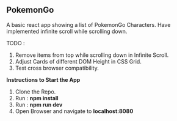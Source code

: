 ## PokemonGo

A basic react app showing a list of PokemonGo Characters.
Have implemented infinite scroll while scrolling down.

TODO : 
1. Remove items from top while scrolling down in Infinite Scroll.
2. Adjust Cards of different DOM Height in CSS Grid.
3. Test cross browser compatibility.

**Instructions to Start the App**
1. Clone the Repo.
2. Run : **npm install**
3. Run : **npm run dev**
4. Open Browser and navigate to **localhost:8080**
